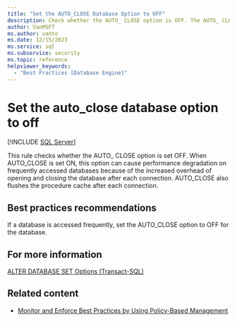 ```yaml
---
title: "Set the AUTO_CLOSE Database Option to OFF"
description: Check whether the AUTO_ CLOSE option is OFF. The AUTO_ CLOSE option has implications for performance in SQL Server.
author: VanMSFT
ms.author: vanto
ms.date: 12/15/2023
ms.service: sql
ms.subservice: security
ms.topic: reference
helpviewer_keywords:
  - "Best Practices [Database Engine]"
---
```

# Set the auto_close database option to off

[!INCLUDE [SQL Server](../../includes/applies-to-version/sqlserver.md)]

This rule checks whether the AUTO_ CLOSE option is set OFF. When AUTO_CLOSE is set ON, this option can cause performance degradation on frequently accessed databases because of the increased overhead of opening and closing the database after each connection. AUTO_CLOSE also flushes the procedure cache after each connection.

## Best practices recommendations

If a database is accessed frequently, set the AUTO_CLOSE option to OFF for the database.

## For more information

[ALTER DATABASE SET Options (Transact-SQL)](../../t-sql/statements/alter-database-transact-sql-set-options.md)

## Related content

- [Monitor and Enforce Best Practices by Using Policy-Based Management](monitor-and-enforce-best-practices-by-using-policy-based-management.md)
